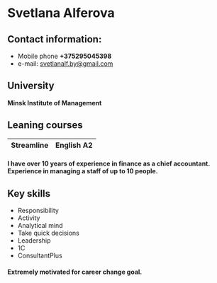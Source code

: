 # Svetlana Alferova

## Contact information:
* Mobile phone **+375295045398** 
* e-mail: svetlanalf.by@gmail.com

## University   
**Minsk Institute of Management** 

## Leaning courses
Streamline |English A2
-----------|---------

#### I have over 10 years of experience in finance as a chief accountant. Experience in managing a staff of up to 10 people.

## Key skills
* Responsibility
* Activity
* Analytical mind
* Take quick decisions 
* Leadership
* 1C
* ConsultantPlus

#### Extremely motivated for career change goal. 
